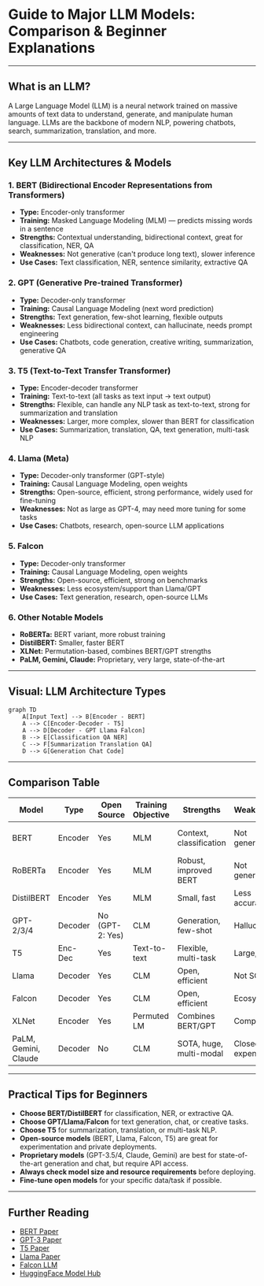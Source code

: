 # Guide to Major LLM Models: Comparison & Beginner Explanations

---

## What is an LLM?
A Large Language Model (LLM) is a neural network trained on massive amounts of text data to understand, generate, and manipulate human language. LLMs are the backbone of modern NLP, powering chatbots, search, summarization, translation, and more.

---

## Key LLM Architectures & Models

### 1. BERT (Bidirectional Encoder Representations from Transformers)
- **Type:** Encoder-only transformer
- **Training:** Masked Language Modeling (MLM) — predicts missing words in a sentence
- **Strengths:** Contextual understanding, bidirectional context, great for classification, NER, QA
- **Weaknesses:** Not generative (can't produce long text), slower inference
- **Use Cases:** Text classification, NER, sentence similarity, extractive QA

### 2. GPT (Generative Pre-trained Transformer)
- **Type:** Decoder-only transformer
- **Training:** Causal Language Modeling (next word prediction)
- **Strengths:** Text generation, few-shot learning, flexible outputs
- **Weaknesses:** Less bidirectional context, can hallucinate, needs prompt engineering
- **Use Cases:** Chatbots, code generation, creative writing, summarization, generative QA

### 3. T5 (Text-to-Text Transfer Transformer)
- **Type:** Encoder-decoder transformer
- **Training:** Text-to-text (all tasks as text input → text output)
- **Strengths:** Flexible, can handle any NLP task as text-to-text, strong for summarization and translation
- **Weaknesses:** Larger, more complex, slower than BERT for classification
- **Use Cases:** Summarization, translation, QA, text generation, multi-task NLP

### 4. Llama (Meta)
- **Type:** Decoder-only transformer (GPT-style)
- **Training:** Causal Language Modeling, open weights
- **Strengths:** Open-source, efficient, strong performance, widely used for fine-tuning
- **Weaknesses:** Not as large as GPT-4, may need more tuning for some tasks
- **Use Cases:** Chatbots, research, open-source LLM applications

### 5. Falcon
- **Type:** Decoder-only transformer
- **Training:** Causal Language Modeling, open weights
- **Strengths:** Open-source, efficient, strong on benchmarks
- **Weaknesses:** Less ecosystem/support than Llama/GPT
- **Use Cases:** Text generation, research, open-source LLMs

### 6. Other Notable Models
- **RoBERTa:** BERT variant, more robust training
- **DistilBERT:** Smaller, faster BERT
- **XLNet:** Permutation-based, combines BERT/GPT strengths
- **PaLM, Gemini, Claude:** Proprietary, very large, state-of-the-art

---

## Visual: LLM Architecture Types

```mermaid
graph TD
    A[Input Text] --> B[Encoder - BERT]
    A --> C[Encoder-Decoder - T5]
    A --> D[Decoder - GPT Llama Falcon]
    B --> E[Classification QA NER]
    C --> F[Summarization Translation QA]
    D --> G[Generation Chat Code]
```

---

## Comparison Table
| Model      | Type         | Open Source | Training Objective | Strengths                | Weaknesses         | Typical Use Cases         |
|------------|--------------|-------------|--------------------|--------------------------|--------------------|---------------------------|
| BERT       | Encoder      | Yes         | MLM                | Context, classification  | Not generative     | NER, classification, QA   |
| RoBERTa    | Encoder      | Yes         | MLM                | Robust, improved BERT    | Not generative     | Same as BERT              |
| DistilBERT | Encoder      | Yes         | MLM                | Small, fast              | Less accurate      | Mobile, fast inference    |
| GPT-2/3/4  | Decoder      | No (GPT-2: Yes) | CLM           | Generation, few-shot     | Hallucination      | Chat, code, generation    |
| T5         | Enc-Dec      | Yes         | Text-to-text       | Flexible, multi-task     | Large, slow        | Summarization, QA, trans. |
| Llama      | Decoder      | Yes         | CLM                | Open, efficient          | Not SOTA           | Chat, open LLMs           |
| Falcon     | Decoder      | Yes         | CLM                | Open, efficient          | Ecosystem          | Open LLMs, research       |
| XLNet      | Encoder      | Yes         | Permuted LM        | Combines BERT/GPT        | Complex            | QA, classification        |
| PaLM, Gemini, Claude | Decoder | No      | CLM                | SOTA, huge, multi-modal  | Closed, expensive  | Advanced chat, research   |

---

## Practical Tips for Beginners
- **Choose BERT/DistilBERT** for classification, NER, or extractive QA.
- **Choose GPT/Llama/Falcon** for text generation, chat, or creative tasks.
- **Choose T5** for summarization, translation, or multi-task NLP.
- **Open-source models** (BERT, Llama, Falcon, T5) are great for experimentation and private deployments.
- **Proprietary models** (GPT-3.5/4, Claude, Gemini) are best for state-of-the-art generation and chat, but require API access.
- **Always check model size and resource requirements** before deploying.
- **Fine-tune open models** for your specific data/task if possible.

---

## Further Reading
- [BERT Paper](https://arxiv.org/abs/1810.04805)
- [GPT-3 Paper](https://arxiv.org/abs/2005.14165)
- [T5 Paper](https://arxiv.org/abs/1910.10683)
- [Llama Paper](https://arxiv.org/abs/2302.13971)
- [Falcon LLM](https://falconllm.tii.ae/)
- [HuggingFace Model Hub](https://huggingface.co/models) 